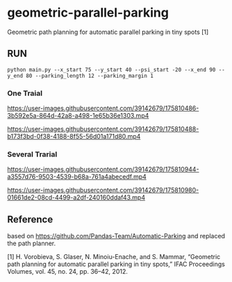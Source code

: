 # geometric-parallel-parking

Geometric path planning for automatic parallel parking in tiny spots [1]

## RUN
`python main.py --x_start 75 --y_start 40 --psi_start -20 --x_end 90 --y_end 80 --parking_length 12 --parking_margin 1`

### One Traial
https://user-images.githubusercontent.com/39142679/175810486-3b592e5a-864d-42a8-a498-1e65b36e1303.mp4

https://user-images.githubusercontent.com/39142679/175810488-b173f3bd-0f38-4188-8f55-56d01a171d80.mp4

### Several Trarial
https://user-images.githubusercontent.com/39142679/175810944-a3557d76-9503-4539-b68a-761a4abecedf.mp4

https://user-images.githubusercontent.com/39142679/175810980-01661de2-08cd-4499-a2df-240160ddaf43.mp4

## Reference
based on https://github.com/Pandas-Team/Automatic-Parking and replaced the path planner.

[1] H. Vorobieva, S. Glaser, N. Minoiu-Enache, and S. Mammar, “Geometric path planning for automatic parallel parking in tiny spots,” IFAC Proceedings Volumes, vol. 45, no. 24, pp. 36–42, 2012.
